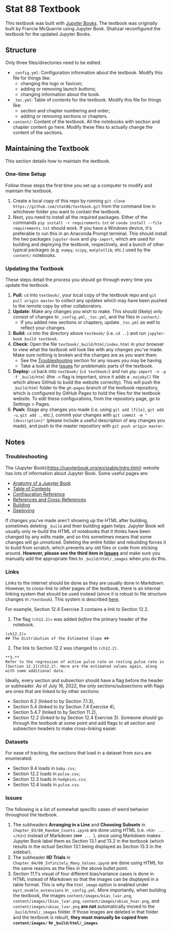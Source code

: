 # Stat 88 Textbook

This textbook was built with [Jupyter Books](https://jupyterbook.org/en/stable/intro.html). The textbook was originally built by Francie McQuarrie using Jupyter Book. Shahzar reconfigured the textbook for the updated Jupyter Books.

## Structure

Only three files/directories need to be edited.
- `_config.yml`: Configuration information about the textbook. Modify this file for things like:
    - changing the logo or favicon;
    - adding or removing launch buttons;
    - changing information about the book.
- `_toc.yml`: Table of contents for the textbook. Modify this file for things like:
    - section and chapter numbering and order;
    - adding or removing sections or chapters.
- `content/`: Content of the textbook. All the notebooks with section and chapter content go here. Modify these files to actually change the content of the sections.

## Maintaining the Textbook
This section details how to maintain the textbook.

### One-time Setup
Follow these steps the first time you set up a computer to modify and maintain the textbook.
1. Create a local copy of this repo by running `git clone https://github.com/stat88/textbook.git` from the command line in whichever folder you want to contain the textbook.
2. Next, you need to install all the required packages. Either of the commands `pip install -r requirements.txt` or `conda install --file requirements.txt` should work. If you have a Windows device, it's preferable to run this in an Anaconda Prompt terminal. This should install the two packages `jupyter-book` and `ghp-import`, which are used for building and deploying the textbook, respectively, and a bunch of other typical packages (e.g. `numpy`, `scipy`, `matplotlib`, etc.) used by the `content/` notebooks.


### Updating the Textbook
These steps detail the process you should go through every time you update the textbook.
1. **Pull:** `cd` into `textbook/`, your local copy of the textbook repo and `git pull origin master` to collect any updates which may have been pushed to the remote copy by other collaborators.
2. **Update:** Make any changes you wish to make. This should (likely) only consist of changes to `_config.yml`, `_toc.yml`, and the files in `content/`.
    - If you added new sections or chapters, update `_toc.yml` as well to reflect your changes.
3. **Build:** `cd` into the directory above `textbook/` (i.e. `cd ..`) and run `jupyter-book build textbook`.
4. **Check:** Open the file `textbook/_build/html/index.html` in your browser to view what the textbook will look like with any changes you've made. Make sure nothing is broken and the changes are as you want them. 
    - See the [Troubleshooting](#troubleshooting) section for any issues you may be having.
    - Take a look at the [Issues](#issues) for problematic parts of the textbook.
5. **Deploy:** `cd` back into `textbook/` (`cd textbook/`) and run `ghp-import -n -p -f _build/html` (the `-n` flag is important, since it adds a `.nojekyll` file which allows GitHub to build the website correctly). This will push the `_build/html` folder to the `gh-pages` branch of the textbook repository, which is configured by GitHub Pages to hold the files for the textbook website. To edit these configurations, from the repository page, go to Settings > Pages.
6. **Push:**  Stage any changes you made (i.e. using `git add [file]`, `git add -u`, `git add .`, etc.), commit your changes with `git commit -m "[description]"` (please include a useful description of any changes you made), and push to the master repository with `git push origin master`.

## Notes
### Troubleshooting
The (Jupyter Book)(https://jupyterbook.org/en/stable/intro.html) website has lots of information about Jupyter Book. Some useful pages are:
- [Anatomy of a Jupyter Book](https://jupyterbook.org/en/stable/start/create.html#anatomy-of-a-jupyter-book)
- [Table of Contents](https://jupyterbook.org/en/stable/structure/configure.html)
- [Configuration Reference](https://jupyterbook.org/en/stable/customize/config.html)
- [References and Cross-References](https://jupyterbook.org/en/stable/content/references.html)
- [Building](https://jupyterbook.org/en/stable/start/build.html)
- [Deploying](https://jupyterbook.org/en/stable/publish/gh-pages.html)

If changes you've made aren't showing up the HTML after building, sometimes deleting `_build` and then building again helps. Jupyter Book will usually only re-build the HTML of notebooks that it thinks have been changed by any edits made, and so this sometimes means that some changes will go unnoticed. Deleting the entire folder and rebuilding forces it to build from scratch, which prevents any old files or code from sticking around. **However, please see the third item in [Issues](#issues)** and make sure you manually add the appropriate files to `_build/html/_images` when you do this.

### Links
Links to the internet should be done as they are usually done in Markdown. However, to cross-link to other pages of the textbook, there is an internal linking system that should be used instead (since it is robust to file structure changes in `/textbook`). This system is described [here](https://jupyterbook.org/en/stable/content/references.html#reference-section-labels).

For example, Section 12.4 Exercise 3 contains a link to Section 12.2. 
1. The flag `(ch12.2)=` was added *before* the primary header of the notebook.
```
(ch12.2)=
## The Distribution of the Estimated Slope ##
```
2. The link to Section 12.2 was changed to `(ch12.2)`.
```
**3.** 
Refer to the regression of active pulse rate on resting pulse rate in [Section 12.2](ch12.2). Here are the estimated values again, along with some additional data.
```

Ideally, every section and subsection should have a flag before the header or subheader. As of July 16, 2022, the only sections/subsections with flags are ones that are linked to by other sections:
- Section 6.2 (linked to by Section 7.1.3),
- Section 5.4 (linked to by Section 7.4 Exercise 4),
- Section 5.4.7 (linked to by Section 11.2),
- Section 12.2 (linked to by Section 12.4 Exercise 3).
Someone should go through the textbook at some point and add flags to all section and subsection headers to make cross-linking easier.

### Datasets
For ease of tracking, the sections that load in a dataset from `data` are enumerated:
- Section 9.4 loads in `baby.csv`;
- Section 12.2 loads in `pulse.csv`;
- Section 12.3 loads in `hodgkins.csv`;
- Section 12.4 loads in `pulse.csv`.

### Issues
The following is a list of somewhat specific cases of weird behavior throughout the textbook.
1. The subheaders **Arranging in a Line** and **Choosing Subsets** in `Chapter_03/00_Random_Counts.ipynb` are done using HTML (i.e. `<h3> ... </h3>`) instead of Markdown (`### ... `), since using Markdown makes Jupyter Book label them as Section 13.1 and 13.2 in the textbook (which results in the *actual* Section 13.1 being displayed as Section 13.3 in the sidebar).
2. The subheader **IID Trials** in `Chapter_04/00_Infinitely_Many_Values.ipynb` are done using HTML for the same reasons as the files in the above bullet point.
3. Section 11.1's visual of four different bias/variance cases is done in HTML instead of Markdown so that the images can be displayed in a table format. This is why the `html_image` option is enabled under `myst_enable_extensions` in `_config.yml`. More importantly, when building the textbook, the images `content/images/bias_lvar.png`, `content/images/lbias_lvar.png`, `content/images/ubias_hvar.png`, and `content/images/ubias_lvar.png` **are not** automatically moved to the `_build/html/_images` folder. If those images are deleted in that folder and the textbook is rebuilt, **they must manually be copied from `content/images/` to `_build/html/_images`**.
